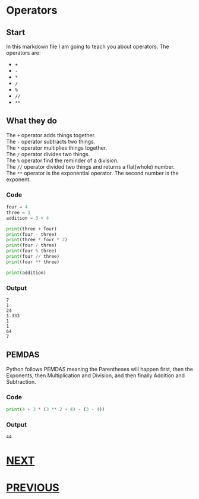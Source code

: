 # Operators

## Start

In this markdown file I am going to teach you about operators. The operators are:

- `+`
- `-`
- `*`
- `/`
- `%`
- `//`
- `**`

## What they do

The `+` operator adds things together. \
The `-` operator subtracts two things. \
The `*` operator multiplies things together. \
The `/` operator divides two things. \
The `%` operator find the reminder of a division. \
The `//` operator divided two things and returns a flat(whole) number. \
The `**` operator is the exponential operator. The second number is the exponent. 

### Code

```python
four = 4
three = 3
addition = 3 + 4

print(three + four)
print(four - three)
print(three * four * 2)
print(four / three)
print(four % three)
print(four // three)
print(four ** three)

print(addition)
```

### Output

```shell
7
1
24
1.333
1
1
64
7
```

## PEMDAS

Python follows PEMDAS meaning the Parentheses will happen first, then the Exponents, then Multiplication and Division, and then finally Addition and Subtraction.

### Code

```python
print(4 + 3 * (3 ** 2 + 4) - (3 - 4))
```

### Output

```shell
44
```

# [NEXT](3.%20functions.md)

# [PREVIOUS](2.%20variables.md)
